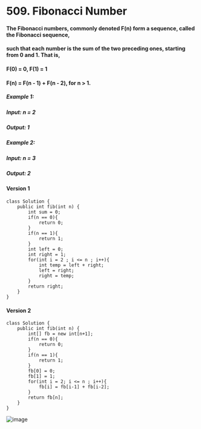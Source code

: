 # 509. Fibonacci Number

#### The Fibonacci numbers, commonly denoted F(n) form a sequence, called the Fibonacci sequence,
#### such that each number is the sum of the two preceding ones, starting from 0 and 1. That is,
#### F(0) = 0, F(1) = 1
#### F(n) = F(n - 1) + F(n - 2), for n > 1.

##### Example 1:
#####    Input: n = 2
#####    Output: 1
##### Example 2: 
#####    Input: n = 3
#####    Output: 2

#### Version 1
```
class Solution {
    public int fib(int n) {
        int sum = 0;
        if(n == 0){
            return 0;
        }
        if(n == 1){
            return 1;
        }
        int left = 0;
        int right = 1;
        for(int i = 2 ; i <= n ; i++){
            int temp = left + right;
            left = right;
            right = temp;
        }
        return right;
    }
}
```
#### Version 2
```
class Solution {
    public int fib(int n) {
        int[] fb = new int[n+1];     
        if(n == 0){
            return 0;
        }
        if(n == 1){
            return 1;
        }
        fb[0] = 0;
        fb[1] = 1;
        for(int i = 2; i <= n ; i++){
            fb[i] = fb[i-1] + fb[i-2];
        }
        return fb[n];
    }
}
```
![image](https://user-images.githubusercontent.com/97871497/189471529-023b4f00-e3a7-456a-b0a2-c068cce4d098.png)
